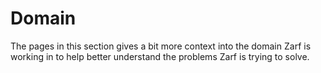 # Domain

The pages in this section gives a bit more context into the domain Zarf is working in to help better understand the problems Zarf is trying to solve.